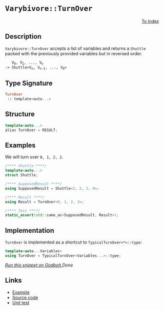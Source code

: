 <!-- Copyright 2024 Feng Mofan
SPDX-License-Identifier: Apache-2.0 -->

# `Varybivore::TurnOver`

<p style='text-align: right;'><a href="../../../facilities/metafunctions.md#varybivore-turn-over">To Index</a></p>

## Description

`Varybivore::TurnOver` accepts a list of variables and returns a `Shuttle` packed with the previously provided variables but in reversed order.

<pre><code>   V<sub>0</sub>, V<sub>1</sub>, ..., V<sub>n</sub>
-> Shuttle&lt;V<sub>n</sub>, V<sub>n-1</sub>, ..., V<sub>0</sub>&gt;</code></pre>

## Type Signature

```Haskell
TurnOver
 :: template<auto...>
```

## Structure

```C++
template<auto...>
alias TurnOver = RESULT;
```

## Examples

We will turn over `0, 1, 2, 2`.

```C++
/**** Shuttle ****/
template<auto...>
struct Shuttle;

/**** SupposedResult ****/
using SupposedResult = Shuttle<2, 2, 1, 0>;

/**** Result ****/
using Result = TurnOver<0, 1, 2, 2>;

/**** Test ****/
static_assert(std::same_as<SupposedResult, Result>);
```

## Implementation

`TurnOver` is implemented as a shortcut to `TypicalTurnOver<*>::type`:

```C++
template<auto...Variables>
using TurnOver = TypicalTurnOver<Variables...>::type;
```

[*Run this snippet on Godbolt.*](https://godbolt.org/#z:OYLghAFBqd5QCxAYwPYBMCmBRdBLAF1QCcAaPECAMzwBtMA7AQwFtMQByARg9KtQYEAysib0QXACx8BBAKoBnTAAUAHpwAMvAFYTStJg1DIApACYAQuYukl9ZATwDKjdAGFUtAK4sGIAKwAzKSuADJ4DJgAcj4ARpjEIADswQAOqAqETgwe3r4BaRlZAuGRMSzxiSm2mPaOAkIETMQEuT5%2BQTV12Y3NBKXRcQnJwQpNLW35nWN9A%2BWVIwCUtqhexMjsHAD0AFR7%2BweHRztbJhoAgrv7ANQAIpiprozIeJgK1wenF1fHv4df5zOlwO1yECC8BAI9A%2B%2BwBBEwLFSBnhJkCbiYENQADocajsECxsQvA5QeDIfRUVYLkCfjtrthVPCGOgLExkABrGF7AFbLbXADqmGuAHc6LRrl4lNcCAg8O8qF4GA5stLUDS%2BWglUwmdqhTKhaliG8EgA3TDoa6GC1G5BrJQW1J9BRYoHwxHIzCotwEACej2YbBxLsC%2BIuhOJBHpjNcrI51xMSSsSVulKBroRSN1XqB11z0ozHq9GKIQbx12QBgU7yEmAAjl5nphSDm88XsTiAGrNPBMWL0BRpkMEghEkkMpkstnsr01%2BuNr1d4g9vtvUtDofUxMt3NuzMotFtoPnYBGhGMAgDjfnPMSzJGa7KJjAIWo26gusNpWetGL5f9oOkNcx6nmwgjOri65UoCyaptS3wggAKn6eCiLQCFrAwADyZrEFyJzpu6WYHpia6huc4YkkhqQoWI6HEFhOHxluMGBFBBF7t%2B6KYtcABieDEGMeLDqOkZUTRaEYdhCRenxAkEEJm5QTekoRMA0p%2Bi%2BgRvmCEJQpxsmCZBaYsWxFy7oWxFELx/FjIBbbvpq6AKeRI4RtcYmoXRDHSWiBkEIBNaOc5CZKXmKn3r6jzxlppK6RSaKBQI6CAX5QmscZKbpXB5zmURXFWX5dncYlzJFSWOKYfqAnORRonIZ5kk4TJNn%2BQ5SWAZVCAJOBwZkSF263qp6mPANr5RhOsbTmikWMKwQoebRjU%2BW4nXdaRIAgDNzk3htuXwg%2BT6cSVyXWXJaVsSZabwX8N2fDSIIAJLumegjaiqd3Xbdt0AuxFn5e2WK/r2/bOeFaleVJuFjQtEn0ZDC7dsDq4Qdgu0abBgKfV93L3TcDKsEiQofcC2OwldgJmIEEQVl4WDRW4mobKkF7BVjsXkkTZNmQWeWHijwluTpHMY7jeygl4qTpPaABKbxeLQkbE2D4uSxk5qywo8uRmNQt6V6ZiAQb1xcIBGjneTtLXBrWt4QCyvWwr0VvhDTVohogEm9cRtmOb2WWwhbyK1zLlvcgAD6TBVgkBAQGM6AbQoc0R5ebhCBLUvq3LCuAQ78khoslIcMstCcP4vB%2BBwWikKgnBuNY1jXAoqzrC%2BlM8KQBCaEXyzsgEkhYhoAAcZhmAAnKPXD%2BEPg9cEkSTSCXHCSLwLASBo7sV1XNccLwCggO7neV0XpBwLAMCICAqwEKkELkJQaCInQCRRHNnCqIPABsAC0H%2BSNcwDIGQMbfuZheDmkICQPA8cTb8EECIMQ7ApAyEEIoFQ6gj6kF0CbYUxAmCpE4DwYupdy5d2rpwTCEIb6RlQFQa479v6/3/oA4BWIzDXAgB4R%2B9AoZt0WLwQ%2BWhlgQCQA/ai3C74QFEU/RIwApAGxoArbqlBYikNiBEZoPoCG8DUcwYgPpMKxG0JgBwWjSAP1AgQTCDBaCaIwVgWIXhgDoloLQPe3BeBYBYIYYA4g7H8WMY4M0biq6YFUMYiEmx24RHhIvKutA8CxFwXojwWBSEjjwKvdxpAcKxDVvcLxRh4lGC7ssKgBhgAKA7K8YUmF/SmNgcIVCiDpANNQWoUhWD9DeJQPXSw%2BgEl70gMsVAzNshuK/nHV8phLDWDMFvHCS4sCDIgMsOwATsguGZJMPwJswgREGBUYYJspbFByJ4doegTn1AYHMIYiQTZrOVA0cYrRzn5AebUdZzzZj7PmEc2wLztl6BmC0W5hz7mrObhsCQRCOBl1IJvXg286Gfx/n/ABQCpCsPYbgCBPDAhcD4R3EpywupMCwIkFZpBe6SECFiUegR54aEkGYSQH917%2BA/qPfQnBl6kFXgSrEH8uAf0HqPGeH9/CSEngyj%2BCLSHb13vvYlR8hHn2EZfSht8KCSNQFw5%2Br8ODNBYCaJIX8mDlgMPeLgo8sRcAHmA/ARBFl6AafA8QSDWlKHaRg3QBscF4K0bC%2BFiKyEcAodfCE1waEooYX/Cs3jja2vtRodhnCxEJHjJTMwRKBHHw1VI8ROrC3DATUYG1XB3YKPhAJZRqj1F6NMTojRBijEmKyeY88VibGkPsY45xrjTGeO8b4qu%2BAbSBLeKQ0J4T4SmOibUUh8TEkaJSZsKu6TMntxyXkhEI7VIlL4OUyp1TamMHqbId1zTkHyG9egqufqunFOmVYPpy7lnDNGQIcZkytIvtmfMhIiyp1DK6F8vwEBXBAt2cyMFCxjlFGudB0gVzshwf%2BY865vQJhvJ2WBp5DBsP9F%2BXc4FgLcNkZ%2BWUUjhKVhrGhbRxeIaFWcFjWiy1iabV2oHjip1JAs0EtzSS0gZKKWUFhXygVtrmVJH8KPOegQWVsulfKjBirbDKrzWq%2BAGqr5UIkSW4gL82CcGNYwlgCgTRAJNFxj0YxHV4qga6y9TSJAtNkG0%2B9OgQDBADfg9xwaSFqfIVq6htDVDmcs9Z2zuoxhpr1Rm/FgQhOqpPiIhL0iDMZe4SAKzksw42dHmHOzBAw4RZaXQGte8IAqIwc2xtWT6v6MMQE0xnbBDdtsWOzADinFiEHVk4dhT10eP8cqIJ06wm2jnVkhdsTeDLqST6NdaSlxbt4DupQ%2BT93FNS2Up8J7MA1LqVkt1rnPUebvR0nzT7jC9JsO%2B%2BAn7rluK2HHHpMzLBzKRQsqBIGqWYY2ZBrZFGYPoHQ/clDiHsjIdQyUEj4LgWfII0R5DgPvmgoR/BgFfQ0cvIhzCujLdCdMaC1vVj5XrgWas9cQrWISu8bxQJwl/DhOieGFSxekmQBjyxIEQI/gp7SvXvzpIorVPk53hpg%2BwmaX%2BHpbPJI69B6SAnlwYeZg5WL0CGTpFnBWeqthaAiXeupdaeWDhTIzhJBAA)$Done$

## Links

- [Example](../../../code/facilities/metafunctions/varybivore/turn_over/implementation.hpp)
- [Source code](../../../../conceptrodon/descend/varybivore/turn_over.hpp)
- [Unit test](../../../../tests/unit/metafunctions/varybivore/turn_over.test.hpp)

